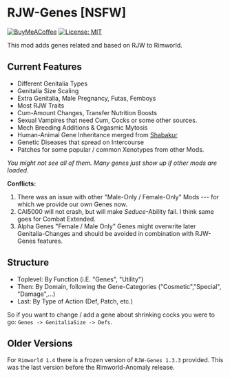 # RJW-Genes [NSFW]

[![BuyMeACoffee](https://raw.githubusercontent.com/pachadotdev/buymeacoffee-badges/main/bmc-white.svg)](https://buymeacoffee.com/vegapnk)
[![License: MIT](https://img.shields.io/badge/License-MIT-yellow.svg)](https://opensource.org/licenses/MIT)

This mod adds genes related and based on RJW to Rimworld. 

## Current Features 

- Different Genitalia Types 
- Genitalia Size Scaling 
- Extra Genitalia, Male Pregnancy, Futas, Femboys
- Most RJW Traits
- Cum-Amount Changes, Transfer Nutrition Boosts
- Sexual Vampires that need Cum, Cocks or some other sources.
- Mech Breeding Additions & Orgasmic Mytosis
- Human-Animal Gene Inheritance merged from [Shabakur](https://github.com/Shabakur/RJW_Animal_Gene_Inheritance)
- Genetic Diseases that spread on Intercourse
- Patches for some popular / common Xenotypes from other Mods.

*You might not see all of them. Many genes just show up if other mods are loaded*.

**Conflicts:**
1. There was an issue with other "Male-Only / Female-Only" Mods --- for which we provide our own Genes now. 
2. CAI5000 will not crash, but will make *Seduce*-Ability fail. I think same goes for Combat Extended.
3. Alpha Genes "Female / Male Only" Genes might overwrite later Genitalia-Changes and should be avoided in combination with RJW-Genes features.

## Structure

- Toplevel: By Function (i.E. "Genes", "Utility")
- Then: By Domain, following the Gene-Categories ("Cosmetic","Special", "Damage",...)
- Last: By Type of Action (Def, Patch, etc.)

So if you want to change / add a gene about shrinking cocks you were to go: `Genes -> GenitaliaSize -> Defs`. 

## Older Versions 

For `Rimworld 1.4` there is a frozen version of `RJW-Genes 1.3.3` provided. 
This was the last version before the Rimworld-Anomaly release. 